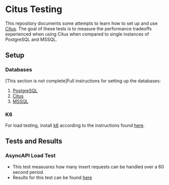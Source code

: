 # Citus Testing
This repository documents some attempts to learn how to set up and use [Citus](https://www.citusdata.com/). The goal of these tests is to measure the performance tradeoffs experienced when using Citus when compared to single instances of PostgreSQL and MSSQL.

## Setup
### Databases
\[This section is not complete\]Full instructions for setting up the databases:
1. [PostgreSQL](docs/VirtualMachines/PostgreSQL.md)
2. [Citus](docs/VirtualMachines/Citus.md)
3. [MSSQL](docs/VirtualMachines/MSSQL.md)

### K6
For load testing, install [k6](https://k6.io/) according to the instructions found [here](https://grafana.com/docs/k6/latest/set-up/install-k6/).

## Tests and Results
### AsyncAPI Load Test
* This test measusres how many insert requests can be handled over a 60 second period.
* Results for this test can be found [here](results/AsyncAPI/results.csv)
